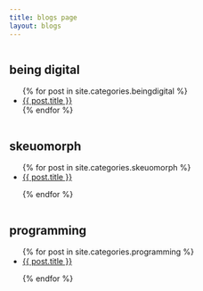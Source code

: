 ```yaml
---
title: blogs page
layout: blogs
---
```

<div class="column">
    <h2>being digital</h2>
    <ul>
    {% for post in site.categories.beingdigital %}
        <li>
        <a href="{{ post.url }}">{{ post.title }}</a>
        </li>
        <!-- <p>
        {{post.content}}
        </p> -->
    {% endfor %}
    </ul>
</div>
<div class="column">
    <h2>skeuomorph</h2>
    <ul>
    {% for post in site.categories.skeuomorph %}
        <li>
        <a href="{{ post.url }}">{{ post.title }}</a>
        </li>
        <p>
        <!-- {{post.content}} -->
        </p>
    {% endfor %}
    </ul>
</div>
<div class="column">
    <h2>programming</h2>
    <ul>
    {% for post in site.categories.programming %}
        <li>
        <a href="{{ post.url }}">{{ post.title }}</a>
        </li>
        <p>
        <!-- {{post.content}} -->
        </p>
    {% endfor %}
    </ul>
</div>